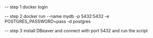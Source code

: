 
-- step 1 
docker login

-- step 2
docker run --name mydb -p 5432:5432 -e POSTGRES_PASSWORD=pass -d postgres

-- step 3
install DBeaver
and connect with port 5432
and run the script